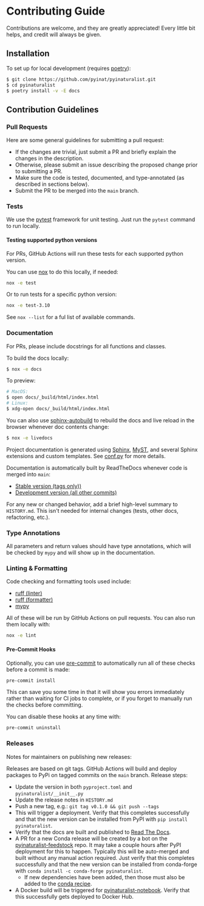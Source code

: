 # Contributing Guide
Contributions are welcome, and they are greatly appreciated! Every
little bit helps, and credit will always be given.

## Installation
To set up for local development (requires [poetry](https://python-poetry.org)):
```bash
$ git clone https://github.com/pyinat/pyinaturalist.git
$ cd pyinaturalist
$ poetry install -v -E docs
```

## Contribution Guidelines

### Pull Requests
Here are some general guidelines for submitting a pull request:
- If the changes are trivial, just submit a PR and briefly explain the changes in the description.
- Otherwise, please submit an issue describing the proposed change prior to submitting a PR.
- Make sure the code is tested, documented, and type-annotated (as described in sections below).
- Submit the PR to be merged into the `main` branch.

### Tests
We use the [pytest](https://docs.pytest.org/en/latest/) framework for unit testing.
Just run the `pytest` command to run locally.

#### Testing supported python versions
For PRs, GitHub Actions will run these tests for each supported python version.

You can use [nox](https://nox.thea.codes) to do this locally, if needed:
```bash
nox -e test
```

Or to run tests for a specific python version:
```bash
nox -e test-3.10
```

See `nox --list` for a ful list of available commands.

### Documentation
For PRs, please include docstrings for all functions and classes.

To build the docs locally:
```bash
$ nox -e docs
```

To preview:
```bash
# MacOS:
$ open docs/_build/html/index.html
# Linux:
$ xdg-open docs/_build/html/index.html
```

You can also use [sphinx-autobuild](https://github.com/executablebooks/sphinx-autobuild) to rebuild the docs and live reload in the browser whenever doc contents change:
```bash
$ nox -e livedocs
```

Project documentation is generated using [Sphinx](https://www.sphinx-doc.org),
[MyST](https://myst-parser.readthedocs.io), and several Sphinx extensions and custom templates.
See [conf.py](https://github.com/pyinat/pyinaturalist/blob/main/docs/conf.py) for more details.

Documentation is automatically built by ReadTheDocs whenever code is merged into `main`:
* [Stable version (tags only))](https://pyinaturalist.readthedocs.io/en/stable/)
* [Development version (all other commits)](https://pyinaturalist.readthedocs.io/en/latest/)

For any new or changed behavior, add a brief high-level summary to `HISTORY.md`.
This isn't needed for internal changes (tests, other docs, refactoring, etc.).

### Type Annotations
All parameters and return values should have type annotations, which will be checked by `mypy` and
will show up in the documentation.

### Linting & Formatting
Code checking and formatting tools used include:
* [ruff (linter)](https://docs.astral.sh/ruff/linter)
* [ruff (formatter)](https://docs.astral.sh/ruff/formatter)
* [mypy](https://mypy.readthedocs.io/en/stable/getting_started.html)

All of these will be run by GitHub Actions on pull requests. You can also run them locally with:
```bash
nox -e lint
```

#### Pre-Commit Hooks
Optionally, you can use [pre-commit](https://github.com/pre-commit/pre-commit) to automatically
run all of these checks before a commit is made:
```bash
pre-commit install
```

This can save you some time in that it will show you errors immediately rather than waiting for CI
jobs to complete, or if you forget to manually run the checks before committing.

You can disable these hooks at any time with:
```bash
pre-commit uninstall
```

### Releases
Notes for maintainers on publishing new releases:

Releases are based on git tags. GitHub Actions will build and deploy packages to PyPi on tagged commits
on the `main` branch. Release steps:
- Update the version in both `pyproject.toml` and `pyinaturalist/__init__.py`
- Update the release notes in `HISTORY.md`
- Push a new tag, e.g.: `git tag v0.1.0 && git push --tags`
- This will trigger a deployment. Verify that this completes successfully and that the new version
  can be installed from PyPI with `pip install pyinaturalist`.
- Verify that the docs are built and published to [Read The Docs](https://pyinaturalist.readthedocs.io).
- A PR for a new Conda release will be created by a bot on the [pyinaturalist-feedstock](https://github.com/conda-forge/pyinaturalist-feedstock/)
  repo. It may take a couple hours after PyPI deployment for this to happen. Typically this will be
  auto-merged and built without any manual action required. Just verify that this completes successfully
  and that the new version can be installed from conda-forge with `conda install -c conda-forge pyinaturalist`.
  - If new dependencies have been added, then those must also be added to the [conda recipe](https://github.com/conda-forge/pyinaturalist-feedstock/blob/master/recipe/meta.yaml).
- A Docker build will be triggered for [pyinaturalist-notebook](https://github.com/JWCook/pyinaturalist-notebook).
  Verify that this successfully gets deployed to Docker Hub.
